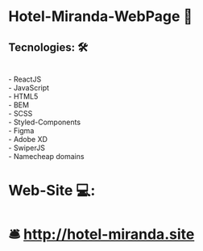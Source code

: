 #   Hotel-Miranda-WebPage 🏨

##  Tecnologies: 🛠️ 
<br/>
- ReactJS <br/>
- JavaScript <br/>
- HTML5 <br/>
- BEM <br/>
- SCSS <br/>
- Styled-Components <br/>
- Figma <br/>
- Adobe XD <br/>
- SwiperJS <br/>
- Namecheap domains
<br/>

#   Web-Site 💻: 

# 🛎️  http://hotel-miranda.site  

                                                                                                                                        
